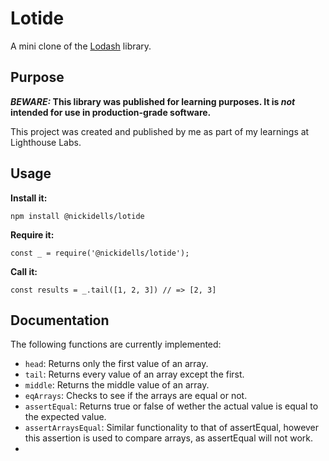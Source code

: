 # Lotide

A mini clone of the [Lodash](https://lodash.com) library.

## Purpose

**_BEWARE:_ This library was published for learning purposes. It is _not_ intended for use in production-grade software.**

This project was created and published by me as part of my learnings at Lighthouse Labs. 

## Usage

**Install it:**

`npm install @nickidells/lotide`

**Require it:**

`const _ = require('@nickidells/lotide');`

**Call it:**

`const results = _.tail([1, 2, 3]) // => [2, 3]`

## Documentation

The following functions are currently implemented:

* `head`: Returns only the first value of an array.
* `tail`: Returns every value of an array except the first.
* `middle`: Returns the middle value of an array.
* `eqArrays`: Checks to see if the arrays are equal or not.
* `assertEqual`: Returns true or false of wether the actual value is equal to the expected value.
* `assertArraysEqual`: Similar functionality to that of assertEqual, however this assertion is used to compare arrays, as assertEqual will not work. 
*